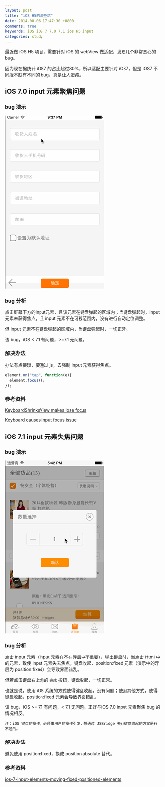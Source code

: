 ```yaml
---
layout: post
title: "iOS H5的那些坑"
date: 2014-08-06 17:47:30 +0800
comments: true
keywords: iOS iOS 7 7.0 7.1 ios H5 input
categories: study
---
```


最近做 iOS H5 项目，需要针对 iOS 的 webView 做适配，发现几个非常恶心的 bug。

因为现在据统计 iOS7 的占比超过80%，所以适配主要针对 iOS7，但是 iOS7 不同版本缺有不同的 bug，真是让人蛋疼。

## iOS 7.0 input 元素聚焦问题

### bug 演示
![ios7.0bug.gif](/images/2014-08-06-ios-h5-trap/ios7.0bug.gif)

### bug 分析
点击屏幕下方的input元素，且该元素在键盘弹起的区域内；当键盘弹起时，input 元素未获得焦点，且 input 元素不在可视范围内，没有进行自动定位调整。

但 input 元素不在键盘弹起的区域内，当键盘弹起时，一切正常。

该 bug，iOS < 7.1 有问题，>=7.1 无问题。

### 解决办法
办法有点猥琐，要通过 js，去强制 input 元素获得焦点。

```javascript
element.on("tap", function(e){
  element.focus();
});
```

### 参考资料
[KeyboardShrinksView makes lose focus](http://stackoverflow.com/questions/16149083/keyboardshrinksview-makes-lose-focus)

[Keyboard causes input focus issue](https://issues.apache.org/jira/browse/CB-6974)

## iOS 7.1 input 元素失焦问题

### bug 演示
![ios7.1bug.gif](/images/2014-08-06-ios-h5-trap/ios7.1bug.gif)

### bug 分析
点击 input 元素（input 元素在不在浮层中不重要），弹出键盘时，当点击 Html 中的元素，致使 input 元素失去焦点，键盘收起，position:fixed 元素（演示中的浮层为 position:fixed）会导致界面错乱。

但若点击键盘右上角的 `完成` 按钮，键盘收起，一切正常。

也就是说，使用 iOS 系统的方式使得键盘收起，没有问题；使用其他方式，使得键盘收起，position:fixed 元素会导致界面错乱。

该 bug，iOS >= 7.1 有问题，< 7.1 无问题。正好与iOS 7.0 input 元素聚焦 bug 的情况相反。

`注：iOS 键盘的操作，必须由用户的操作引发，想通过 JSBridge 去让键盘收起的方案是行不通的。`

### 解决办法
避免使用 position:fixed，换成 position:absolute 替代。

### 参考资料
[ios-7-input-elements-moving-fixed-positioned-elements](http://stackoverflow.com/questions/18970865/ios-7-input-elements-moving-fixed-positioned-elements)
